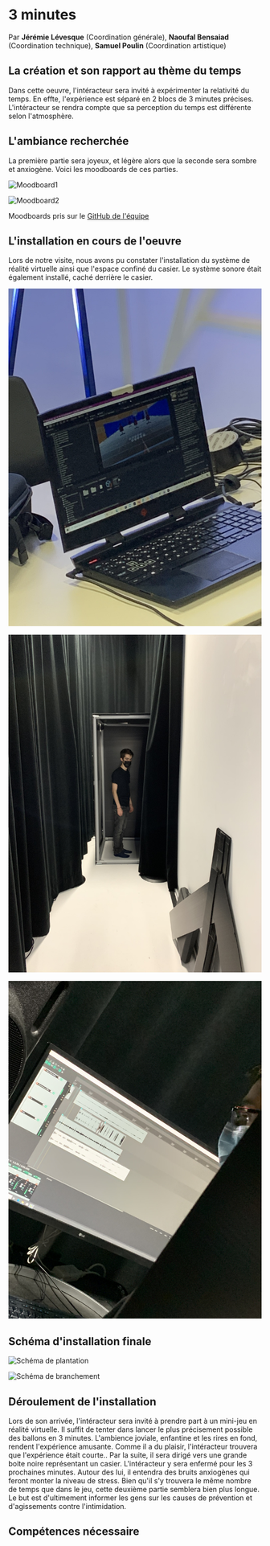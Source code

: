 # 3 minutes

Par **Jérémie Lévesque** (Coordination générale), **Naoufal Bensaiad** (Coordination technique), **Samuel Poulin** (Coordination artistique)

## La création et son rapport au thème du temps

Dans cette oeuvre, l'intéracteur sera invité à expérimenter la relativité du temps. En effte, l'expérience est séparé en 2 blocs de 3 minutes précises. L'intéracteur se rendra compte que sa perception du temps est différente selon l'atmosphère. 

## L'ambiance recherchée

La première partie sera joyeux, et légère alors que la seconde sera sombre et anxiogène. Voici les moodboards de ces parties.

![Moodboard1](https://user-images.githubusercontent.com/70386087/152579985-b8e163f2-b0af-49c1-9309-aef1f7f52555.png)

![Moodboard2](https://user-images.githubusercontent.com/70386087/152572481-2be9cdbd-0056-4af4-ad1d-a37b4c760844.png)

Moodboards pris sur le [GitHub de l'équipe](https://tim-montmorency.com/2022/projets/3-minutes/docs/web/index.html)

## L'installation en cours de l'oeuvre

Lors de notre visite, nous avons pu constater l'installation du système de réalité virtuelle ainsi que l'espace confiné du casier. Le système sonore était également installé, caché derrière le casier.

![VR](https://github.com/RaphBarniques/TP2_Raph_Isaac_Maika/blob/9bab8df1cd7016d8421607b742fe53c111d1547b/medias/TIM_3-minutes_VR_01.jpg)

![Casier](https://github.com/RaphBarniques/TP2_Raph_Isaac_Maika/blob/9bab8df1cd7016d8421607b742fe53c111d1547b/medias/TIM_3-minutes_casier.jpg)

![Son](https://github.com/RaphBarniques/TP2_Raph_Isaac_Maika/blob/9bab8df1cd7016d8421607b742fe53c111d1547b/medias/TIM_3-minutes_audio_casier.jpg)

## Schéma d'installation finale

![Schéma de plantation](https://tim-montmorency.com/2022/projets/3-minutes/docs/preproduction/medias/plantation2.drawio.png)

![Schéma de branchement](https://tim-montmorency.com/2022/projets/3-minutes/docs/preproduction/medias/schema-branchement.png)

## Déroulement de l'installation

Lors de son arrivée, l'intéracteur sera invité à prendre part à un mini-jeu en réalité virtuelle. Il suffit de tenter dans lancer le plus précisement possible des ballons en 3 minutes. L'ambience joviale, enfantine et les rires en fond, rendent l'expérience amusante. Comme il a du plaisir, l'intéracteur trouvera que l'expérience était courte.. Par la suite, il sera dirigé vers une grande boite noire représentant un casier. L'intéracteur y sera enfermé pour les 3 prochaines minutes. Autour des lui, il entendra des bruits anxiogènes qui feront monter la niveau de stress. Bien qu'il s'y trouvera le même nombre de temps que dans le jeu, cette deuxième partie semblera bien plus longue. Le but est d'ultimement informer les gens sur les causes de prévention et d'agissements contre l'intimidation.

## Compétences nécessaire

